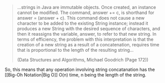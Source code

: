 >  ...strings in Java are immutable objects. Once created, an instance cannot be modified. The command, answer += c, is shorthand for answer = (answer + c). This command does not cause a new character to be added to the existing String instance; instead it produces a new String with the desired sequence of characters, and then it reassigns the variable, answer, to refer to that new string.
>  In terms of efficiency, the problem with this interpretation is that the creation of a new string as a result of a concatenation, requires time that is proportional to the length of the resulting string...
>  
>  (Data Structures and Algorithms, Michael Goodrich (Page 172))

So, this means that any operation involving string concatanation has the [[Big-Oh Notation|Big O]] O(n) time, n being the length of the string.